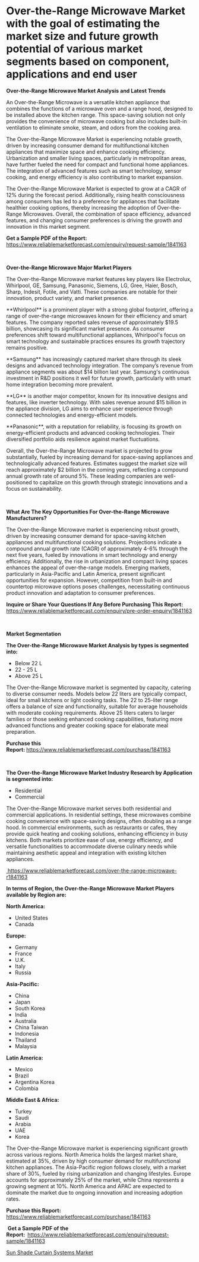 <p><h1>Over-the-Range Microwave Market with the goal of estimating the market size and future growth potential of various market segments based on component, applications and end user</h1></p><p><strong>Over-the-Range Microwave Market Analysis and Latest Trends</strong></p>
<p><p>An Over-the-Range Microwave is a versatile kitchen appliance that combines the functions of a microwave oven and a range hood, designed to be installed above the kitchen range. This space-saving solution not only provides the convenience of microwave cooking but also includes built-in ventilation to eliminate smoke, steam, and odors from the cooking area. </p><p>The Over-the-Range Microwave Market is experiencing notable growth, driven by increasing consumer demand for multifunctional kitchen appliances that maximize space and enhance cooking efficiency. Urbanization and smaller living spaces, particularly in metropolitan areas, have further fueled the need for compact and functional home appliances. The integration of advanced features such as smart technology, sensor cooking, and energy efficiency is also contributing to market expansion. </p><p>The Over-the-Range Microwave Market is expected to grow at a CAGR of 12% during the forecast period. Additionally, rising health consciousness among consumers has led to a preference for appliances that facilitate healthier cooking options, thereby increasing the adoption of Over-the-Range Microwaves. Overall, the combination of space efficiency, advanced features, and changing consumer preferences is driving the growth and innovation in this market segment.</p></p>
<p><strong>Get a Sample PDF of the Report:&nbsp;</strong> <a href="https://www.reliablemarketforecast.com/enquiry/request-sample/1841163?utm_campaign=1080&utm_medium=2&utm_source=Github&utm_content=ia&utm_term=10022025&utm_id=over-the-range-microwave">https://www.reliablemarketforecast.com/enquiry/request-sample/1841163</a></p>
<p>&nbsp;</p>
<p><strong>Over-the-Range Microwave Major Market Players</strong></p>
<p><p>The Over-the-Range Microwave market features key players like Electrolux, Whirlpool, GE, Samsung, Panasonic, Siemens, LG, Gree, Haier, Bosch, Sharp, Indesit, Fotile, and Vatti. These companies are notable for their innovation, product variety, and market presence.</p><p>**Whirlpool** is a prominent player with a strong global footprint, offering a range of over-the-range microwaves known for their efficiency and smart features. The company reported sales revenue of approximately $19.5 billion, showcasing its significant market presence. As consumer preferences shift toward multifunctional appliances, Whirlpool's focus on smart technology and sustainable practices ensures its growth trajectory remains positive.</p><p>**Samsung** has increasingly captured market share through its sleek designs and advanced technology integration. The company’s revenue from appliance segments was about $14 billion last year. Samsung's continuous investment in R&D positions it well for future growth, particularly with smart home integration becoming more prevalent.</p><p>**LG** is another major competitor, known for its innovative designs and features, like inverter technology. With sales revenue around $15 billion in the appliance division, LG aims to enhance user experience through connected technologies and energy-efficient models. </p><p>**Panasonic**, with a reputation for reliability, is focusing its growth on energy-efficient products and advanced cooking technologies. Their diversified portfolio aids resilience against market fluctuations.</p><p>Overall, the Over-the-Range Microwave market is projected to grow substantially, fueled by increasing demand for space-saving appliances and technologically advanced features. Estimates suggest the market size will reach approximately $2 billion in the coming years, reflecting a compound annual growth rate of around 5%. These leading companies are well-positioned to capitalize on this growth through strategic innovations and a focus on sustainability.</p></p>
<p>&nbsp;</p>
<p><strong>What Are The Key Opportunities For Over-the-Range Microwave Manufacturers?</strong></p>
<p><p>The Over-the-Range Microwave market is experiencing robust growth, driven by increasing consumer demand for space-saving kitchen appliances and multifunctional cooking solutions. Projections indicate a compound annual growth rate (CAGR) of approximately 4-6% through the next five years, fueled by innovations in smart technology and energy efficiency. Additionally, the rise in urbanization and compact living spaces enhances the appeal of over-the-range models. Emerging markets, particularly in Asia-Pacific and Latin America, present significant opportunities for expansion. However, competition from built-in and countertop microwave options poses challenges, necessitating continuous product innovation and adaptation to consumer preferences.</p></p>
<p><strong>Inquire or Share Your Questions If Any Before Purchasing This Report:</strong> <a href="https://www.reliablemarketforecast.com/enquiry/pre-order-enquiry/1841163?utm_campaign=1080&utm_medium=2&utm_source=Github&utm_content=ia&utm_term=10022025&utm_id=over-the-range-microwave">https://www.reliablemarketforecast.com/enquiry/pre-order-enquiry/1841163</a></p>
<p>&nbsp;</p>
<p><strong>Market Segmentation</strong></p>
<p><strong>The Over-the-Range Microwave Market Analysis by types is segmented into:</strong></p>
<p><ul><li>Below 22 L</li><li>22 - 25 L</li><li>Above 25 L</li></ul></p>
<p><p>The Over-the-Range Microwave market is segmented by capacity, catering to diverse consumer needs. Models below 22 liters are typically compact, ideal for small kitchens or light cooking tasks. The 22 to 25-liter range offers a balance of size and functionality, suitable for average households with moderate cooking requirements. Above 25 liters caters to larger families or those seeking enhanced cooking capabilities, featuring more advanced functions and greater cooking space for elaborate meal preparation.</p></p>
<p><strong>Purchase this Report:&nbsp;</strong><a href="https://www.reliablemarketforecast.com/purchase/1841163?utm_campaign=1080&utm_medium=2&utm_source=Github&utm_content=ia&utm_term=10022025&utm_id=over-the-range-microwave">https://www.reliablemarketforecast.com/purchase/1841163</a></p>
<p>&nbsp;</p>
<p><strong>The Over-the-Range Microwave Market Industry Research by Application is segmented into:</strong></p>
<p><ul><li>Residential</li><li>Commercial</li></ul></p>
<p><p>The Over-the-Range Microwave market serves both residential and commercial applications. In residential settings, these microwaves combine cooking convenience with space-saving designs, often doubling as a range hood. In commercial environments, such as restaurants or cafes, they provide quick heating and cooking solutions, enhancing efficiency in busy kitchens. Both markets prioritize ease of use, energy efficiency, and versatile functionalities to accommodate diverse culinary needs while maintaining aesthetic appeal and integration with existing kitchen appliances.</p></p>
<p><a href="https://www.reliablemarketforecast.com/over-the-range-microwave-r1841163?utm_campaign=1080&utm_medium=2&utm_source=Github&utm_content=ia&utm_term=10022025&utm_id=over-the-range-microwave">&nbsp;https://www.reliablemarketforecast.com/over-the-range-microwave-r1841163</a></p>
<p><strong>In terms of Region, the Over-the-Range Microwave Market Players available by Region are:</strong></p>
<p>
    <p> <strong> North America: </strong>
        <ul>
            <li>United States</li>
            <li>Canada</li>
        </ul>
        </p> 
    <p> <strong> Europe: </strong>
        <ul>
            <li>Germany</li>
            <li>France</li>
            <li>U.K.</li>
            <li>Italy</li>
            <li>Russia</li>
        </ul>
        </p> 
    <p> <strong> Asia-Pacific: </strong>
        <ul>
            <li>China</li>
            <li>Japan</li>
            <li>South Korea</li>
            <li>India</li>
            <li>Australia</li>
            <li>China Taiwan</li>
            <li>Indonesia</li>
            <li>Thailand</li>
            <li>Malaysia</li>
        </ul>
        </p> 
    <p> <strong> Latin America: </strong>
        <ul>
            <li>Mexico</li>
            <li>Brazil</li>
            <li>Argentina Korea</li>
            <li>Colombia</li>
        </ul>
        </p> 
    <p> <strong> Middle East & Africa: </strong>
        <ul>
            <li>Turkey</li>
            <li>Saudi</li>
            <li>Arabia</li>
            <li>UAE</li>
            <li>Korea</li>
        </ul>
    </p>
    </p>
<p><p>The Over-the-Range Microwave market is experiencing significant growth across various regions. North America holds the largest market share, estimated at 35%, driven by high consumer demand for multifunctional kitchen appliances. The Asia-Pacific region follows closely, with a market share of 30%, fueled by rising urbanization and changing lifestyles. Europe accounts for approximately 25% of the market, while China represents a growing segment at 10%. North America and APAC are expected to dominate the market due to ongoing innovation and increasing adoption rates.</p></p>
<p><strong>Purchase this Report: </strong><a href="https://www.reliablemarketforecast.com/purchase/1841163?utm_campaign=1080&utm_medium=2&utm_source=Github&utm_content=ia&utm_term=10022025&utm_id=over-the-range-microwave">https://www.reliablemarketforecast.com/purchase/1841163</a></p>
<p>&nbsp;<strong>Get a Sample PDF of the Report:&nbsp;&nbsp;</strong><a href="https://www.reliablemarketforecast.com/enquiry/request-sample/1841163?utm_campaign=1080&utm_medium=2&utm_source=Github&utm_content=ia&utm_term=10022025&utm_id=over-the-range-microwave">https://www.reliablemarketforecast.com/enquiry/request-sample/1841163</a></p>
<p><strong></strong></p>
<p><p><a href="https://github.com/gdfhhhj/Market-Research-Report-List-7/blob/main/sun-shade-curtain-systems-market.md?utm_campaign=1080&utm_medium=2&utm_source=Github&utm_content=ia&utm_term=10022025&utm_id=over-the-range-microwave">Sun Shade Curtain Systems Market</a></p></p>